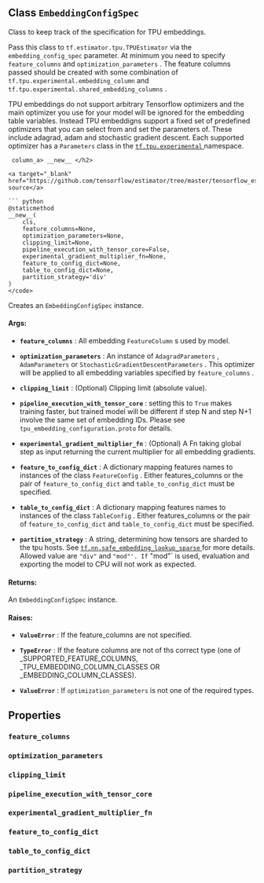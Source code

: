 

## Class  `EmbeddingConfigSpec` 
Class to keep track of the specification for TPU embeddings.

Pass this class to  `tf.estimator.tpu.TPUEstimator`  via the
 `embedding_config_spec`  parameter. At minimum you need to specify
 `feature_columns`  and  `optimization_parameters` . The feature columns passed
should be created with some combination of
 `tf.tpu.experimental.embedding_column`  and
 `tf.tpu.experimental.shared_embedding_columns` .

TPU embeddings do not support arbitrary Tensorflow optimizers and the
main optimizer you use for your model will be ignored for the embedding table
variables. Instead TPU embeddigns support a fixed set of predefined optimizers
that you can select from and set the parameters of. These include adagrad,
adam and stochastic gradient descent. Each supported optimizer has a
 `Parameters`  class in the [ `tf.tpu.experimental` ](https://tensorflow.google.cn/api_docs/python/tf/tpu/experimental) namespace.



```
 column_a> __new__ </h2>

<a target="_blank" href="https://github.com/tensorflow/estimator/tree/master/tensorflow_estimator/python/estimator/tpu/_tpu_estimator_embedding.py">View source</a>

``` python
@staticmethod
__new__(
    cls,
    feature_columns=None,
    optimization_parameters=None,
    clipping_limit=None,
    pipeline_execution_with_tensor_core=False,
    experimental_gradient_multiplier_fn=None,
    feature_to_config_dict=None,
    table_to_config_dict=None,
    partition_strategy='div'
)
</code>
```

Creates an  `EmbeddingConfigSpec`  instance.



#### Args:

- **`feature_columns`** : All embedding  `FeatureColumn` s used by model.

- **`optimization_parameters`** : An instance of  `AdagradParameters` ,
 `AdamParameters`  or  `StochasticGradientDescentParameters` . This
optimizer will be applied to all embedding variables specified by
 `feature_columns` .

- **`clipping_limit`** : (Optional) Clipping limit (absolute value).

- **`pipeline_execution_with_tensor_core`** : setting this to  `True`  makes training
faster, but trained model will be different if step N and step N+1
involve the same set of embedding IDs. Please see
 `tpu_embedding_configuration.proto`  for details.

- **`experimental_gradient_multiplier_fn`** : (Optional) A Fn taking global step as
input returning the current multiplier for all embedding gradients.

- **`feature_to_config_dict`** : A dictionary mapping features names to instances
of the class  `FeatureConfig` . Either features_columns or the pair of
 `feature_to_config_dict`  and  `table_to_config_dict`  must be specified.

- **`table_to_config_dict`** : A dictionary mapping features names to instances of
the class  `TableConfig` . Either features_columns or the pair of
 `feature_to_config_dict`  and  `table_to_config_dict`  must be specified.

- **`partition_strategy`** : A string, determining how tensors are sharded to the
tpu hosts. See [ `tf.nn.safe_embedding_lookup_sparse` ](https://tensorflow.google.cn/api_docs/python/tf/nn/safe_embedding_lookup_sparse) for more details.
Allowed value are  `"div"`  and  `"mod"'. If` "mod"` is used, evaluation
and exporting the model to CPU will not work as expected.



#### Returns:
An  `EmbeddingConfigSpec`  instance.



#### Raises:

- **`ValueError`** : If the feature_columns are not specified.

- **`TypeError`** : If the feature columns are not of ths correct type (one of
_SUPPORTED_FEATURE_COLUMNS, _TPU_EMBEDDING_COLUMN_CLASSES OR
_EMBEDDING_COLUMN_CLASSES).

- **`ValueError`** : If  `optimization_parameters`  is not one of the required types.



## Properties


###  `feature_columns` 


###  `optimization_parameters` 


###  `clipping_limit` 


###  `pipeline_execution_with_tensor_core` 


###  `experimental_gradient_multiplier_fn` 


###  `feature_to_config_dict` 


###  `table_to_config_dict` 


###  `partition_strategy` 
